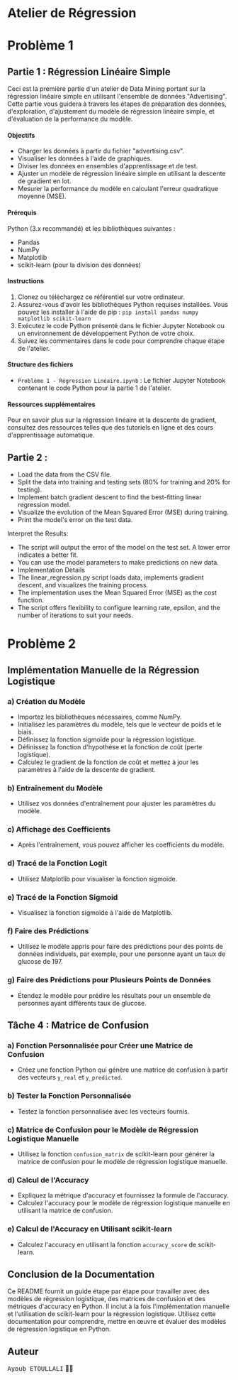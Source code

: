 # Atelier de Régression 

# Problème 1

## Partie 1 : Régression Linéaire Simple

Ceci est la première partie d'un atelier de Data Mining portant sur la régression linéaire simple en utilisant l'ensemble de données "Advertising". Cette partie vous guidera à travers les étapes de préparation des données, d'exploration, d'ajustement du modèle de régression linéaire simple, et d'évaluation de la performance du modèle.

#### Objectifs
- Charger les données à partir du fichier "advertising.csv".
- Visualiser les données à l'aide de graphiques.
- Diviser les données en ensembles d'apprentissage et de test.
- Ajuster un modèle de régression linéaire simple en utilisant la descente de gradient en lot.
- Mesurer la performance du modèle en calculant l'erreur quadratique moyenne (MSE).

#### Prérequis
Python (3.x recommandé) et les bibliothèques suivantes :
  - Pandas
  - NumPy
  - Matplotlib
  - scikit-learn (pour la division des données)
  
#### Instructions
1. Clonez ou téléchargez ce référentiel sur votre ordinateur.
2. Assurez-vous d'avoir les bibliothèques Python requises installées. Vous pouvez les installer à l'aide de pip :
`pip install pandas numpy matplotlib scikit-learn`
3. Exécutez le code Python présenté dans le fichier Jupyter Notebook ou un environnement de développement Python de votre choix.
4. Suivez les commentaires dans le code pour comprendre chaque étape de l'atelier.

#### Structure des fichiers

- `Problème 1 - Régression Linéaire.ipynb` : Le fichier Jupyter Notebook contenant le code Python pour la partie 1 de l'atelier.

#### Ressources supplémentaires
Pour en savoir plus sur la régression linéaire et la descente de gradient, consultez des ressources telles que des tutoriels en ligne et des cours d'apprentissage automatique.

## Partie 2 :
- Load the data from the CSV file.
- Split the data into training and testing sets (80% for training and 20% for testing).
- Implement batch gradient descent to find the best-fitting linear regression model.
- Visualize the evolution of the Mean Squared Error (MSE) during training.
- Print the model's error on the test data.
  
Interpret the Results:

- The script will output the error of the model on the test set. A lower error indicates a better fit.
- You can use the model parameters to make predictions on new data.
- Implementation Details
- The linear_regression.py script loads data, implements gradient descent, and visualizes the training process.
- The implementation uses the Mean Squared Error (MSE) as the cost function.
- The script offers flexibility to configure learning rate, epsilon, and the number of iterations to suit your needs.

# Problème 2
## Implémentation Manuelle de la Régression Logistique

### a) Création du Modèle
- Importez les bibliothèques nécessaires, comme NumPy.
- Initialisez les paramètres du modèle, tels que le vecteur de poids et le biais.
- Définissez la fonction sigmoïde pour la régression logistique.
- Définissez la fonction d'hypothèse et la fonction de coût (perte logistique).
- Calculez le gradient de la fonction de coût et mettez à jour les paramètres à l'aide de la descente de gradient.

### b) Entraînement du Modèle
- Utilisez vos données d'entraînement pour ajuster les paramètres du modèle.

### c) Affichage des Coefficients
- Après l'entraînement, vous pouvez afficher les coefficients du modèle.

### d) Tracé de la Fonction Logit
- Utilisez Matplotlib pour visualiser la fonction sigmoïde.

### e) Tracé de la Fonction Sigmoid
- Visualisez la fonction sigmoïde à l'aide de Matplotlib.

### f) Faire des Prédictions
- Utilisez le modèle appris pour faire des prédictions pour des points de données individuels, par exemple, pour une personne ayant un taux de glucose de 197.

### g) Faire des Prédictions pour Plusieurs Points de Données
- Étendez le modèle pour prédire les résultats pour un ensemble de personnes ayant différents taux de glucose.

## Tâche 4 : Matrice de Confusion

### a) Fonction Personnalisée pour Créer une Matrice de Confusion
- Créez une fonction Python qui génère une matrice de confusion à partir des vecteurs `y_real` et `y_predicted`.

### b) Tester la Fonction Personnalisée
- Testez la fonction personnalisée avec les vecteurs fournis.

### c) Matrice de Confusion pour le Modèle de Régression Logistique Manuelle
- Utilisez la fonction `confusion_matrix` de scikit-learn pour générer la matrice de confusion pour le modèle de régression logistique manuelle.

### d) Calcul de l'Accuracy
- Expliquez la métrique d'accuracy et fournissez la formule de l'accuracy.
- Calculez l'accuracy pour le modèle de régression logistique manuelle en utilisant la matrice de confusion.

### e) Calcul de l'Accuracy en Utilisant scikit-learn
- Calculez l'accuracy en utilisant la fonction `accuracy_score` de scikit-learn.

## Conclusion de la Documentation

Ce README fournit un guide étape par étape pour travailler avec des modèles de régression logistique, des matrices de confusion et des métriques d'accuracy en Python. Il inclut à la fois l'implémentation manuelle et l'utilisation de scikit-learn pour la régression logistique. Utilisez cette documentation pour comprendre, mettre en œuvre et évaluer des modèles de régression logistique en Python.

## Auteur
<kbd>Ayoub ETOULLALI</kbd> 👨‍💻
